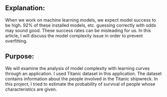 ## Explanation: ##

When we work on machine learning models, we expect model success to be high.
92% of these installed models, etc. guessing correctly with odds may sound good.
These success rates can be misleading for us. In this article, I will discuss the model complexity issue in order to prevent overfitting.

## Purpose: ## 

We will examine the analysis of model complexity with learning curves through an application.
I used Titanic dataset in this application. The dataset contains information about the people involved in the Titanic shipwreck.
In this project, I tried to estimate the probability of survival of people whose characteristics are given.
